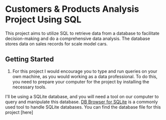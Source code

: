 # Customers & Products Analysis Project Using SQL
This project aims to utilize SQL to retrieve data from a database to facilitate decision-making and do a comprehensive data analysis. The database stores data on sales records for scale model cars.


## Getting Started 
1. For this project I would encourage you to type and run queries on your own machine, as you would working as a data professional. To do this, you need to prepare your computer for the project by installing the necessary tools.

I'll be using a SQLite database, and you will need a tool on our computer to query and manipulate this database. [DB Browser for SQLite](https://sqlitebrowser.org/dl/) is a commonly used tool to handle SQLite databases. You can find the database file for this project [here]
